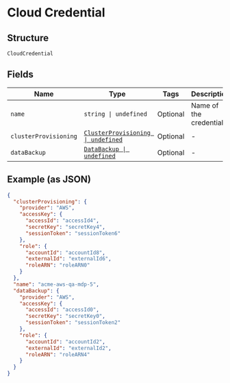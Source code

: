 
# Cloud Credential

## Structure

`CloudCredential`

## Fields

| Name | Type | Tags | Description |
|  --- | --- | --- | --- |
| `name` | `string \| undefined` | Optional | Name of the credentials. |
| `clusterProvisioning` | [`ClusterProvisioning \| undefined`](../../doc/models/cluster-provisioning.md) | Optional | - |
| `dataBackup` | [`DataBackup \| undefined`](../../doc/models/data-backup.md) | Optional | - |

## Example (as JSON)

```json
{
  "clusterProvisioning": {
    "provider": "AWS",
    "accessKey": {
      "accessId": "accessId4",
      "secretKey": "secretKey4",
      "sessionToken": "sessionToken6"
    },
    "role": {
      "accountId": "accountId8",
      "externalId": "externalId6",
      "roleARN": "roleARN0"
    }
  },
  "name": "acme-aws-qa-mdp-5",
  "dataBackup": {
    "provider": "AWS",
    "accessKey": {
      "accessId": "accessId0",
      "secretKey": "secretKey0",
      "sessionToken": "sessionToken2"
    },
    "role": {
      "accountId": "accountId2",
      "externalId": "externalId2",
      "roleARN": "roleARN4"
    }
  }
}
```

